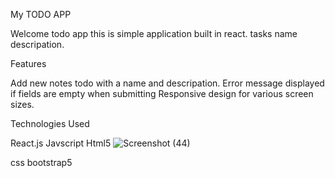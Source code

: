 My TODO APP

 Welcome todo app this is simple application built in react. tasks name descripation.


 Features 

 Add new notes todo with a name and descripation.
 Error message displayed if fields are empty when submitting
 Responsive design for various screen sizes.

 Technologies Used 

 React.js
 Javscript
 Html5
 ![Screenshot (44)](https://github.com/SuriyaPriyanS/ReactHooksTodo1/assets/117285952/83df26b6-9ad0-4795-af10-e768320d7b4b)

 css
 bootstrap5


 
